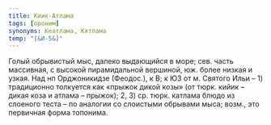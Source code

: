 ```yaml
---
title: Киик-Атлама
tags: [ороним]
synonyms: Кеатлама, Кятлама
temp: "[&И-5&]"
---
```


Голый обрывистый мыс, далеко выдающийся в море; сев. часть массивная, с высокой
пирамидальной вершиной, юж. более низкая и узкая. Над нп Орджоникидзе (Феодос.),
к В; к ЮЗ от м. Святого Ильи – 1) традиционно толкуется как «прыжок дикой козы»
(от тюрк. кийик – дикая коза и атлама – прыжок); 2, 3) ср. тюрк. катлама блюдо
из слоеного теста – по аналогии со слоистыми обрывами мыса; возм., это первичная
форма топонима.
